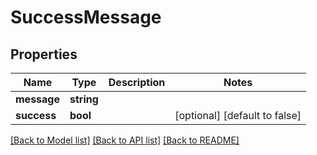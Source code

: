 # SuccessMessage

## Properties
Name | Type | Description | Notes
------------ | ------------- | ------------- | -------------
**message** | **string** |  | 
**success** | **bool** |  | [optional] [default to false]

[[Back to Model list]](../README.md#documentation-for-models) [[Back to API list]](../README.md#documentation-for-api-endpoints) [[Back to README]](../README.md)


